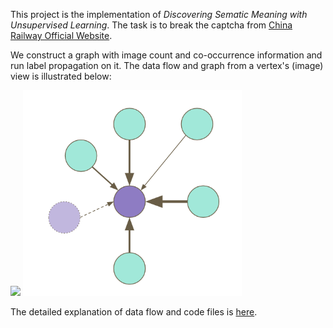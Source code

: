 This project is the implementation of _Discovering Sematic Meaning with Unsupervised Learning_. The task is to break the captcha from [China Railway Official Website](http://www.12306.cn). 

We construct a graph with image count and co-occurrence information and run label propagation on it. The data flow and graph from a vertex's (image) view is illustrated below:

<img src='instructions/DATA_FLOW.png' width=500 />
<img src='instructions/graph.png' width=350 />




The detailed explanation of data flow and code files is [here](https://github.com/normanyahq/Break12306Captcha/blob/master/instructions/instruction.md).




